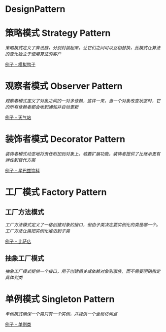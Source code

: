 # DesignPattern

# 策略模式 Strategy Pattern

*策略模式定义了算法族，分别封装起来，让它们之间可以互相替换，此模式让算法的变化独立于使用算法的客户*

[例子 - 模拟鸭子](src/ObserverPattern)

# 观察者模式 Observer Pattern

*观察者模式定义了对象之间的一对多依赖，这样一来，当一个对象改变状态时，它的所有依赖者都会收到通知并自动更新*

[例子 - 天气站](src/StrategyPattern)

# 装饰者模式 Decorator Pattern

*装饰者模式动态地将责任附加到对象上。若要扩展功能，装饰者提供了比继承更有弹性到替代方案*

[例子 - 星巴兹饮料](src/DecoratorPattern)

# 工厂模式 Factory Pattern

## 工厂方法模式

*工厂方法模式定义了一格创建对象的接口，但由子类决定要实例化的类是哪一个。工厂方法让类把实例化推迟到子类*

[例子 - 比萨店](src/FactoryPattern/FactoryMethodPattern)
## 抽象工厂模式

*抽象工厂模式提供一个接口，用于创建相关或依赖对象到家族，而不需要明确指定具体到类*

# 单例模式 Singleton Pattern

*单例模式确保一个类只有一个实例，并提供一个全局访问点*

[例子 - 单例类](src/SingletonPattern/Singleton)
